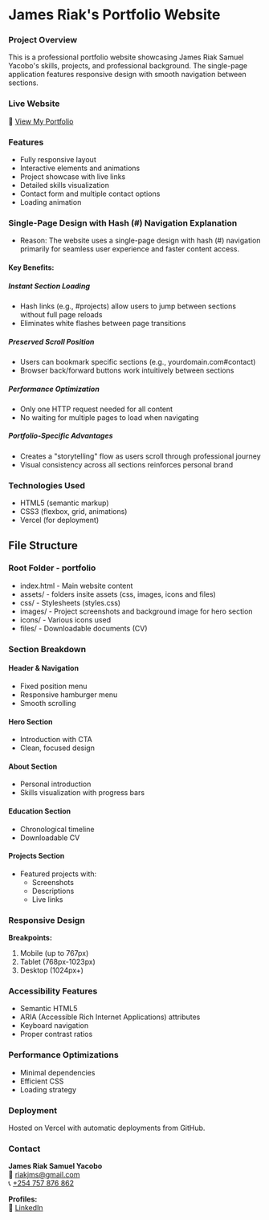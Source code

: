 # James Riak's Portfolio Website

### Project Overview
This is a professional portfolio website showcasing James Riak Samuel Yacobo's skills, projects, and professional background. The single-page application features responsive design with smooth navigation between sections.

### Live Website
🚀 [View My Portfolio](https://personal-portfolio-website-hackatho.vercel.app/)

### Features
- Fully responsive layout
- Interactive elements and animations
- Project showcase with live links
- Detailed skills visualization
- Contact form and multiple contact options
- Loading animation

### Single-Page Design with Hash (#) Navigation Explanation
- Reason: The website uses a single-page design with hash (#) navigation primarily for seamless user experience and faster content access.

#### Key Benefits:
##### Instant Section Loading
- Hash links (e.g., #projects) allow users to jump between sections without full page reloads
- Eliminates white flashes between page transitions

##### Preserved Scroll Position
- Users can bookmark specific sections (e.g., yourdomain.com#contact)
- Browser back/forward buttons work intuitively between sections

##### Performance Optimization
- Only one HTTP request needed for all content
- No waiting for multiple pages to load when navigating

##### Portfolio-Specific Advantages
- Creates a "storytelling" flow as users scroll through professional journey
- Visual consistency across all sections reinforces personal brand

### Technologies Used
- HTML5 (semantic markup)
- CSS3 (flexbox, grid, animations)
- Vercel (for deployment)

## File Structure
### Root Folder - portfolio
- index.html - Main website content
- assets/ - folders insite assets (css, images, icons and files)
- css/ - Stylesheets (styles.css)
- images/ - Project screenshots and background image for hero section
- icons/ - Various icons used
- files/ - Downloadable documents (CV)


### Section Breakdown

#### Header & Navigation
- Fixed position menu
- Responsive hamburger menu
- Smooth scrolling

#### Hero Section
- Introduction with CTA
- Clean, focused design

#### About Section
- Personal introduction
- Skills visualization with progress bars

#### Education Section
- Chronological timeline
- Downloadable CV

#### Projects Section
- Featured projects with:
  - Screenshots
  - Descriptions
  - Live links

### Responsive Design
**Breakpoints:**
1. Mobile (up to 767px)
2. Tablet (768px-1023px)
3. Desktop (1024px+)

### Accessibility Features
- Semantic HTML5
- ARIA (Accessible Rich Internet Applications) attributes
- Keyboard navigation
- Proper contrast ratios

### Performance Optimizations
- Minimal dependencies
- Efficient CSS
- Loading strategy

### Deployment
Hosted on Vercel with automatic deployments from GitHub.

### Contact
**James Riak Samuel Yacobo**  
📧 [riakjms@gmail.com](mailto:riakjms@gmail.com)  
📞 [+254 757 876 862](tel:+254757876862)  

**Profiles:**  
🔗 [LinkedIn](https://www.linkedin.com/in/james-riak-315044226/)



